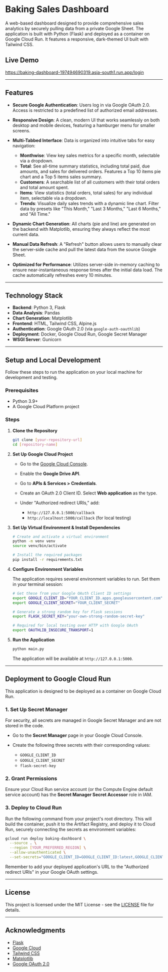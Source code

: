 # Baking Sales Dashboard

A web-based dashboard designed to provide comprehensive sales analytics by securely pulling data from a private Google Sheet. The application is built with Python (Flask) and deployed as a container on Google Cloud Run. It features a responsive, dark-themed UI built with Tailwind CSS.

## Live Demo
https://baking-dashboard-197494690319.asia-south1.run.app/login

---

## Features

* **Secure Google Authentication**: Users log in via Google OAuth 2.0. Access is restricted to a predefined list of authorized email addresses.
* **Responsive Design**: A clean, modern UI that works seamlessly on both desktop and mobile devices, featuring a hamburger menu for smaller screens.
* **Multi-Tabbed Interface**: Data is organized into intuitive tabs for easy navigation:

  * **Monthwise**: View key sales metrics for a specific month, selectable via a dropdown.
  * **Total**: See all-time summary statistics, including total paid, due amounts, and sales for delivered orders. Features a Top 10 items pie chart and a Top 5 items sales summary.
  * **Customers**: A searchable list of all customers with their total orders and total amount spent.
  * **Items**: View statistics (total orders, total sales) for any individual item, selectable via a dropdown.
  * **Trends**: Visualize daily sales trends with a dynamic line chart. Filter data by presets like "This Month," "Last 3 Months," "Last 6 Months," and "All Time."
* **Dynamic Chart Generation**: All charts (pie and line) are generated on the backend with Matplotlib, ensuring they always reflect the most current data.
* **Manual Data Refresh**: A "Refresh" button allows users to manually clear the server-side cache and pull the latest data from the source Google Sheet.
* **Optimized for Performance**: Utilizes server-side in-memory caching to ensure near-instantaneous response times after the initial data load. The cache automatically refreshes every 10 minutes.

---

## Technology Stack

* **Backend**: Python 3, Flask
* **Data Analysis**: Pandas
* **Chart Generation**: Matplotlib
* **Frontend**: HTML, Tailwind CSS, Alpine.js
* **Authentication**: Google OAuth 2.0 (via `google-auth-oauthlib`)
* **Deployment**: Docker, Google Cloud Run, Google Secret Manager
* **WSGI Server**: Gunicorn

---

## Setup and Local Development

Follow these steps to run the application on your local machine for development and testing.

### Prerequisites

* Python 3.9+
* A Google Cloud Platform project

### Steps

1. **Clone the Repository**

   ```bash
   git clone [your-repository-url]
   cd [repository-name]
   ```

2. **Set Up Google Cloud Project**

   * Go to the [Google Cloud Console](https://console.cloud.google.com/).
   * Enable the **Google Drive API**.
   * Go to **APIs & Services > Credentials**.
   * Create an OAuth 2.0 Client ID. Select **Web application** as the type.
   * Under "Authorized redirect URIs," add:

     * `http://127.0.0.1:5000/callback`
     * `http://localhost:5000/callback` (for local testing)

3. **Set Up Virtual Environment & Install Dependencies**

   ```bash
   # Create and activate a virtual environment
   python -m venv venv
   source venv/bin/activate

   # Install the required packages
   pip install -r requirements.txt
   ```

4. **Configure Environment Variables**

   The application requires several environment variables to run. Set them in your terminal session:

   ```bash
   # Get these from your Google OAuth Client ID settings
   export GOOGLE_CLIENT_ID="YOUR_CLIENT_ID.apps.googleusercontent.com"
   export GOOGLE_CLIENT_SECRET="YOUR_CLIENT_SECRET"

   # Generate a strong random key for Flask sessions
   export FLASK_SECRET_KEY="your-own-strong-random-secret-key"

   # Required for local testing over HTTP with Google OAuth
   export OAUTHLIB_INSECURE_TRANSPORT=1
   ```

5. **Run the Application**

   ```bash
   python main.py
   ```

   The application will be available at `http://127.0.0.1:5000`.

---

## Deployment to Google Cloud Run

This application is designed to be deployed as a container on Google Cloud Run.

### 1. Set Up Secret Manager

For security, all secrets are managed in Google Secret Manager and are not stored in the code.

* Go to the **Secret Manager** page in your Google Cloud Console.
* Create the following three secrets with their corresponding values:

  * `GOOGLE_CLIENT_ID`
  * `GOOGLE_CLIENT_SECRET`
  * `flask-secret-key`

### 2. Grant Permissions

Ensure your Cloud Run service account (or the Compute Engine default service account) has the **Secret Manager Secret Accessor** role in IAM.

### 3. Deploy to Cloud Run

Run the following command from your project's root directory. This will build the container, push it to the Artifact Registry, and deploy it to Cloud Run, securely connecting the secrets as environment variables:

```bash
gcloud run deploy baking-dashboard \
  --source . \
  --region [YOUR_PREFERRED_REGION] \
  --allow-unauthenticated \
  --set-secrets="GOOGLE_CLIENT_ID=GOOGLE_CLIENT_ID:latest,GOOGLE_CLIENT_SECRET=GOOGLE_CLIENT_SECRET:latest,FLASK_SECRET_KEY=flask-secret-key:latest"
```

Remember to add your deployed application's URL to the "Authorized redirect URIs" in your Google OAuth settings.

---

## License

This project is licensed under the MIT License - see the [LICENSE](LICENSE) file for details.

---

## Acknowledgments

* [Flask](https://flask.palletsprojects.com/)
* [Google Cloud](https://cloud.google.com/)
* [Tailwind CSS](https://tailwindcss.com/)
* [Matplotlib](https://matplotlib.org/)
* [Google OAuth 2.0](https://developers.google.com/identity/protocols/oauth2)
